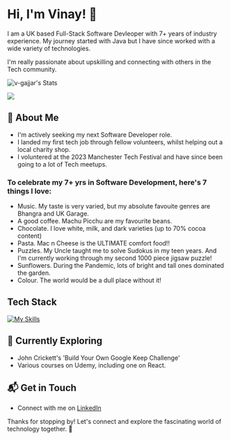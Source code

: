 # Hi, I'm Vinay! 👋

I am a UK based Full-Stack Software Devleoper with 7+ years of industry experience. My journey started with Java but I have since worked with a wide variety of technologies. 

I'm really passionate about upskilling and connecting with others in the Tech community. 

![v-gajjar's Stats](https://github-readme-stats.vercel.app/api?username=v-gajjar&theme=vue-dark&show_icons=true&hide_border=true&count_private=true)


![](https://komarev.com/ghpvc/?username=v-gajjar&color=blue)
## 🚀 About Me

- I'm actively seeking my next Software Developer role.
- I landed my first tech job through fellow volunteers, whilst helping out a local charity shop.
- I voluntered at the 2023 Manchester Tech Festival and have since been going to a lot of Tech meetups. 

### To celebrate my 7+ yrs in Software Development, here's 7 things I love:

- Music. My taste is very varied, but my absolute favouite genres are Bhangra and UK Garage.
- A good coffee. Machu Picchu are my favourite beans.
- Chocolate. I love white, milk, and dark varieties (up to 70% cocoa content)
- Pasta. Mac n Cheese is the ULTIMATE comfort food!!
- Puzzles. My Uncle taught me to solve Sudokus in my teen years. And I'm currently working through my second 1000 piece jigsaw puzzle!
- Sunflowers. During the Pandemic, lots of bright and tall ones dominated the garden.
- Colour. The world would be a dull place without it!

## Tech Stack
[![My Skills](https://skillicons.dev/icons?i=js,html,css,java,mysql)](https://skillicons.dev)

## 🌱 Currently Exploring

- John Crickett's 'Build Your Own Google Keep Challenge'
- Various courses on Udemy, including one on React.
  

## 📬 Get in Touch

- Connect with me on [LinkedIn](https://www.linkedin.com/in/vinaygajjar/)

Thanks for stopping by! Let's connect and explore the fascinating world of technology together. 🚀

